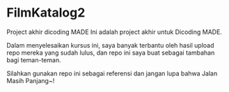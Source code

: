 # FilmKatalog2
Project akhir dicoding MADE
Ini adalah project akhir untuk Dicoding MADE.

Dalam menyelesaikan kursus ini, saya banyak terbantu oleh hasil upload repo mereka yang sudah lulus, dan repo ini saya buat sebagai tambahan bagi teman-teman.

Silahkan gunakan repo ini sebagai referensi dan jangan lupa bahwa Jalan Masih Panjang~!


